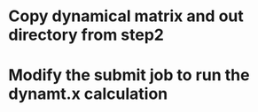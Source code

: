 # Copy dynamical matrix and out directory from step2 

# Modify the submit job to run the dynamt.x calculation

# 
